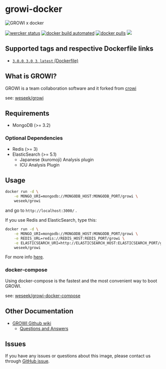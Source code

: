 growi-docker
===========

![GROWI x docker](https://user-images.githubusercontent.com/1638767/38307565-105956e2-384f-11e8-8534-b1128522d68d.png)

[![wercker status](https://app.wercker.com/status/592aa5cebb59c67c4c266ce1f33b6a7e/s/master "wercker status")](https://app.wercker.com/project/byKey/592aa5cebb59c67c4c266ce1f33b6a7e) [![docker build automated](https://img.shields.io/docker/automated/jrottenberg/ffmpeg.svg)](https://hub.docker.com/r/weseek/growi/) [![docker pulls](https://img.shields.io/docker/pulls/weseek/growi.svg)](https://hub.docker.com/r/weseek/growi/) [![](https://images.microbadger.com/badges/image/weseek/growi.svg)](https://microbadger.com/images/weseek/growi)

Supported tags and respective Dockerfile links
------------------------------------------------

* [`3.0.0`, `3.0`, `3`, `latest` (Dockerfile)](https://github.com/weseek/growi-docker/blob/v3.0.0/Dockerfile)


What is GROWI?
-------------

GROWI is a team collaboration software and it forked from [crowi](https://github.com/weseek/crowi/crowi)

see: [weseek/growi](https://github.com/weseek/growi)


Requirements
-------------

* MongoDB (>= 3.2)

### Optional Dependencies

* Redis (>= 3)
* ElasticSearch (>= 5.1)
  * Japanese (kuromoji) Analysis plugin
  * ICU Analysis Plugin


Usage
-----

```bash
docker run -d \
    -e MONGO_URI=mongodb://MONGODB_HOST:MONGODB_PORT/growi \
    weseek/growi
```

and go to `http://localhost:3000/` .

If you use Redis and ElasticSearch, type this:

```bash
docker run -d \
    -e MONGO_URI=mongodb://MONGODB_HOST:MONGODB_PORT/growi \
    -e REDIS_URL=redis://REDIS_HOST:REDIS_PORT/growi \
    -e ELASTICSEARCH_URI=http://ELASTICSEARCH_HOST:ELASTICSEARCH_PORT/growi \
    weseek/growi
```

For more info [here](https://github.com/crowi/crowi/wiki/Install-and-Configuration#env-parameters).


### docker-compose

Using docker-compose is the fastest and the most convenient way to boot GROWI.

see: [weseek/growi-docker-compose](https://github.com/weseek/growi-docker-compose)

Other Documentation
--------------------

* [GROWI Github wiki](https://github.com/weseek/growi/wiki)
  * [Questions and Answers](https://github.com/weseek/growi/wiki/Questions-and-Answers)


Issues
------

If you have any issues or questions about this image, please contact us through  [GitHub issue](https://github.com/weseek/growi-docker/issues).
